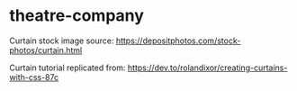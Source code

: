 # theatre-company

Curtain stock image source: https://depositphotos.com/stock-photos/curtain.html

Curtain tutorial replicated from: https://dev.to/rolandixor/creating-curtains-with-css-87c
